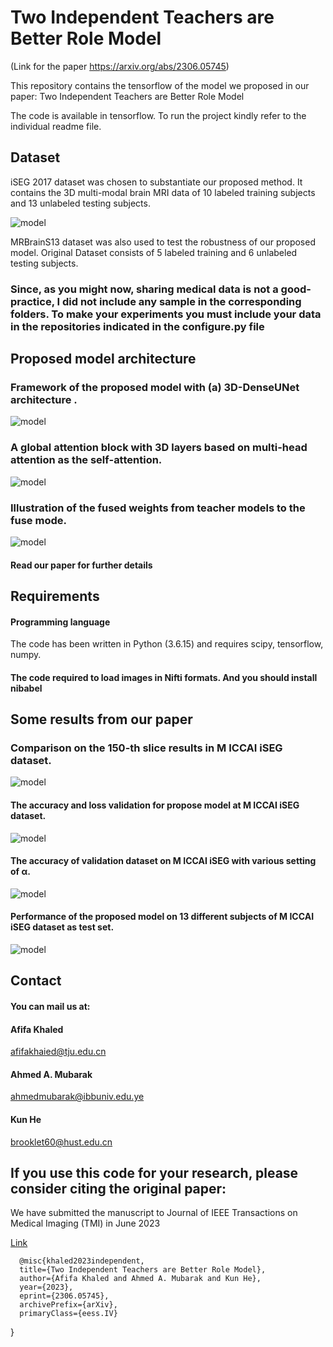 
# Two Independent Teachers are Better Role Model


(Link for the paper https://arxiv.org/abs/2306.05745)
  

This repository contains the tensorflow  of the model we proposed in our paper: Two Independent Teachers are Better Role Model

The code is available in tensorflow. To run the project kindly refer to the individual readme file.





## Dataset


iSEG 2017 dataset was chosen to substantiate our proposed method. It contains the 3D multi-modal brain MRI data of 10 labeled training subjects and 13 unlabeled testing subjects.

   
![model](./MICCAIiSEG_dataset_example.jpg)





MRBrainS13 dataset was also used to test the robustness of our proposed model. Original Dataset consists of 5 labeled training and 6 unlabeled testing subjects. 



### Since, as you might now, sharing medical data is not a good-practice, I did not include any sample in the corresponding folders. To make your experiments you must include your data in the repositories indicated in the configure.py file


## Proposed model architecture



### Framework of the proposed model with (a) 3D-DenseUNet architecture .

![model](./Proposed_Model.jpg)

### A global attention block with 3D layers based on multi-head attention as the self-attention.

![model](./Proposed_Model2.jpg)


### Illustration of the fused weights from teacher models to the fuse mode.

![model](./Proposed_Model3.jpg)


#### Read our paper for further details


##   Requirements
####  Programming language

The code has been written in Python (3.6.15) and requires
scipy,
tensorflow,
numpy.

#### The code required  to load images in Nifti formats. And  you should install nibabel

## Some results from our paper

### Comparison on the 150-th slice results in M ICCAI iSEG dataset.


![model](./Result.jpg)

#### The accuracy and loss validation for propose model at M ICCAI iSEG dataset.


![model](./Accloss.jpg)


#### The accuracy of validation dataset on M ICCAI iSEG with various setting of α.



![model](./Dif_alpha_values.jpg)


#### Performance of the proposed model on 13 different subjects of M ICCAI iSEG dataset as test set.


![model](./DC.jpg)


## Contact

####  You can mail us at: 



#### Afifa Khaled 

afifakhaied@tju.edu.cn

#### Ahmed A. Mubarak

ahmedmubarak@ibbuniv.edu.ye

#### Kun He
brooklet60@hust.edu.cn




## If you use this code for your research, please consider citing the original paper:


We have submitted the manuscript to Journal of IEEE Transactions on Medical Imaging (TMI) in June 2023

[Link](https://arxiv.org/abs/2306.05745)

      @misc{khaled2023independent,
      title={Two Independent Teachers are Better Role Model}, 
      author={Afifa Khaled and Ahmed A. Mubarak and Kun He},
      year={2023},
      eprint={2306.05745},
      archivePrefix={arXiv},
      primaryClass={eess.IV}
}


